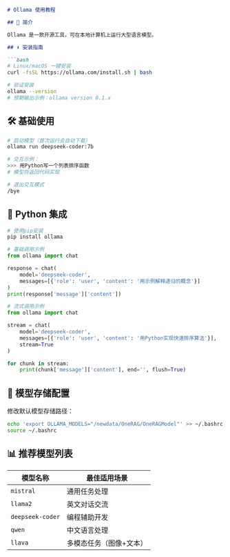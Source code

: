 ```markdown
# Ollama 使用教程

## 🌟 简介

Ollama 是一款开源工具，可在本地计算机上运行大型语言模型。

## ⬇️ 安装指南

```bash
# Linux/macOS 一键安装
curl -fsSL https://ollama.com/install.sh | bash

# 验证安装
ollama --version
# 预期输出示例：ollama version 0.1.x
```

## 🛠️ 基础使用

```bash
# 启动模型（首次运行会自动下载）
ollama run deepseek-coder:7b

# 交互示例：
>>> 用Python写一个列表排序函数
# 模型将返回代码实现

# 退出交互模式
/bye
```

## 🐍 Python 集成

```bash
# 使用pip安装
pip install ollama
```

```python
# 基础调用示例
from ollama import chat

response = chat(
    model='deepseek-coder', 
    messages=[{'role': 'user', 'content': '用示例解释递归的概念'}]
)
print(response['message']['content'])

# 流式调用示例
from ollama import chat

stream = chat(
    model='deepseek-coder',
    messages=[{'role': 'user', 'content': '用Python实现快速排序算法'}],
    stream=True
)

for chunk in stream:
    print(chunk['message']['content'], end='', flush=True)
```

## 📁 模型存储配置
修改默认模型存储路径：

```bash
echo 'export OLLAMA_MODELS="/newdata/OneRAG/OneRAGModel"' >> ~/.bashrc
source ~/.bashrc
```

## 📊 推荐模型列表

| 模型名称 | 最佳适用场景 |
|---------|------------|
| `mistral` | 通用任务处理 |
| `llama2` | 英文对话交流 |
| `deepseek-coder` | 编程辅助开发 |
| `qwen` | 中文语言处理 |
| `llava` | 多模态任务（图像+文本） |
```

